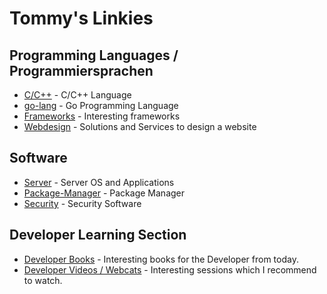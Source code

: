 # Tommy's Linkies

## Programming Languages / Programmiersprachen
* [C/C++](cpp.md) - C/C++ Language
* [go-lang](go-lang.md) - Go Programming Language
* [Frameworks](frameworks.md) - Interesting frameworks
* [Webdesign](webdesign.md) - Solutions and Services to design a website

## Software
* [Server](server.md) - Server OS and Applications
* [Package-Manager](package-manager.md) - Package Manager
* [Security](security.md) - Security Software

## Developer Learning Section
* [Developer Books](dev-books.md) - Interesting books for the Developer from today.
* [Developer Videos / Webcats](dev-videos.md) - Interesting sessions which I recommend to watch.
